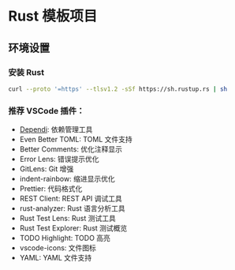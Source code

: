 # Rust 模板项目

## 环境设置

### 安装 Rust

```bash
curl --proto '=https' --tlsv1.2 -sSf https://sh.rustup.rs | sh
```

### 推荐 VSCode 插件：

- [Dependi](https://dependi.io/): 依赖管理工具
- Even Better TOML: TOML 文件支持
- Better Comments: 优化注释显示
- Error Lens: 错误提示优化
- GitLens: Git 增强
- indent-rainbow: 缩进显示优化
- Prettier: 代码格式化
- REST Client: REST API 调试工具
- rust-analyzer: Rust 语言分析工具
- Rust Test Lens: Rust 测试工具
- Rust Test Explorer: Rust 测试概览
- TODO Highlight: TODO 高亮
- vscode-icons: 文件图标
- YAML: YAML 文件支持
